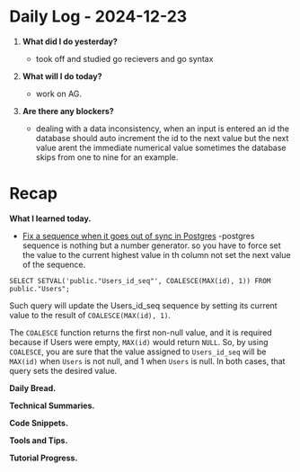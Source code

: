 # Daily Log - 2024-12-23

1. **What did I do yesterday?**

   - took off and studied go recievers and go syntax

2. **What will I do today?**

   - work on AG.

3. **Are there any blockers?**

   - dealing with a data inconsistency, when an input is entered an id the database should auto increment the id to the next value but the next value arent the immediate numerical value sometimes the database skips from one to nine for an example.

# Recap 
**What I learned today.** 
   - [Fix a sequence when it goes out of sync in Postgres](https://dev.to/arctype/how-to-fix-a-sequence-when-it-goes-out-of-sync-in-postgres-480b)
   -postgres sequence is nothing but a number generator. so you have to force set the value to the current highest value in th column not set the next value of the sequence. 

   ```
   SELECT SETVAL('public."Users_id_seq"', COALESCE(MAX(id), 1)) FROM public."Users";
   ```

   Such query will update the Users_id_seq sequence by setting its current value to the result of ``COALESCE(MAX(id), 1)``.

   The ``COALESCE`` function returns the first non-null value, and it is required because if Users were empty, ``MAX(id)`` would return ``NULL``. So, by using ``COALESCE``, you are sure that the value assigned to ``Users_id_seq`` will be ``MAX(id)`` when ``Users`` is not null, and 1 when ``Users`` is null. In both cases, that query sets the desired value.

**Daily Bread.**

**Technical Summaries.**

**Code Snippets.**

**Tools and Tips.**

**Tutorial Progress.**

